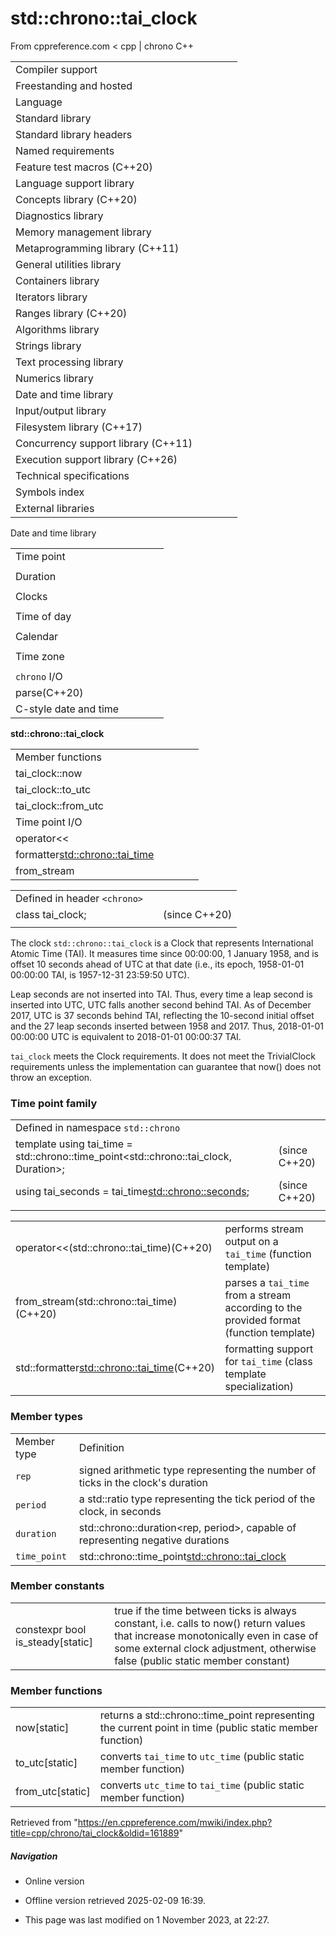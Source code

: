 # std::chrono::tai_clock

From cppreference.com
< cpp‎ | chrono
C++

|  |  |  |  |  |
| --- | --- | --- | --- | --- |
| Compiler support | | | | |
| Freestanding and hosted | | | | |
| Language | | | | |
| Standard library | | | | |
| Standard library headers | | | | |
| Named requirements | | | | |
| Feature test macros (C++20) | | | | |
| Language support library | | | | |
| Concepts library (C++20) | | | | |
| Diagnostics library | | | | |
| Memory management library | | | | |
| Metaprogramming library (C++11) | | | | |
| General utilities library | | | | |
| Containers library | | | | |
| Iterators library | | | | |
| Ranges library (C++20) | | | | |
| Algorithms library | | | | |
| Strings library | | | | |
| Text processing library | | | | |
| Numerics library | | | | |
| Date and time library | | | | |
| Input/output library | | | | |
| Filesystem library (C++17) | | | | |
| Concurrency support library (C++11) | | | | |
| Execution support library (C++26) | | | | |
| Technical specifications | | | | |
| Symbols index | | | | |
| External libraries | | | | |

Date and time library

|  |  |  |  |  |
| --- | --- | --- | --- | --- |
| Time point | | | | |
| |  |  |  |  |  | | --- | --- | --- | --- | --- | | time_point(C++11) | | | | | | |  |  |  |  |  | | --- | --- | --- | --- | --- | | clock_time_conversion(C++20) | | | | | | |  |  |  |  |  | | --- | --- | --- | --- | --- | | clock_cast(C++20) | | | | | |
| Duration | | | | |
| |  |  |  |  |  | | --- | --- | --- | --- | --- | | duration(C++11) | | | | | |
| Clocks | | | | |
| |  |  |  |  |  | | --- | --- | --- | --- | --- | | system_clock(C++11) | | | | | | steady_clock(C++11) | | | | | | is_clock(C++20) | | | | | | |  |  |  |  |  | | --- | --- | --- | --- | --- | | utc_clock(C++20) | | | | | | ****tai_clock****(C++20) | | | | | | high_resolution_clock(C++11) | | | | | | |  |  |  |  |  | | --- | --- | --- | --- | --- | | gps_clock(C++20) | | | | | | file_clock(C++20) | | | | | | local_t(C++20) | | | | | |
| Time of day | | | | |
| |  |  |  |  |  | | --- | --- | --- | --- | --- | | is_amis_pm(C++20)(C++20) | | | | | | |  |  |  |  |  | | --- | --- | --- | --- | --- | | make12make24(C++20)(C++20) | | | | | | |  |  |  |  |  | | --- | --- | --- | --- | --- | | hh_mm_ss(C++20) | | | | | |  | | | | | |
| Calendar | | | | |
| |  |  |  |  |  | | --- | --- | --- | --- | --- | | day(C++20) | | | | | | month(C++20) | | | | | | year(C++20) | | | | | | weekday(C++20) | | | | | | operator/(C++20) | | | | | | year_month_day(C++20) | | | | | | |  |  |  |  |  | | --- | --- | --- | --- | --- | | year_month_day_last(C++20) | | | | | | year_month_weekday(C++20) | | | | | | year_month_weekday_last(C++20) | | | | | | weekday_indexed(C++20) | | | | | | weekday_last(C++20) | | | | | | month_day(C++20) | | | | | | |  |  |  |  |  | | --- | --- | --- | --- | --- | | month_day_last(C++20) | | | | | | month_weekday(C++20) | | | | | | month_weekday_last(C++20) | | | | | | year_month(C++20) | | | | | | last_speclast(C++20)(C++20) | | | | | |
| Time zone | | | | |
| |  |  |  |  |  | | --- | --- | --- | --- | --- | | tzdb(C++20) | | | | | | tzdb_list(C++20) | | | | | | get_tzdbget_tzdb_listreload_tzdbremote_version(C++20)(C++20)(C++20)(C++20) | | | | | | sys_info(C++20) | | | | | | |  |  |  |  |  | | --- | --- | --- | --- | --- | | local_info(C++20) | | | | | | nonexistent_local_time(C++20) | | | | | | ambiguous_local_time(C++20) | | | | | | locate_zone(C++20) | | | | | | current_zone(C++20) | | | | | | time_zone(C++20) | | | | | | choose(C++20) | | | | | | |  |  |  |  |  | | --- | --- | --- | --- | --- | | zoned_traits(C++20) | | | | | | zoned_time(C++20) | | | | | | time_zone_link(C++20) | | | | | | leap_second(C++20) | | | | | | leap_second_info(C++20) | | | | | | get_leap_second_info(C++20) | | | | | |  | | | | | |
| `chrono` I/O | | | | |
| parse(C++20) | | | | |
| C-style date and time | | | | |

****std::chrono::tai_clock****

|  |  |  |  |  |
| --- | --- | --- | --- | --- |
| Member functions | | | | |
| tai_clock::now | | | | |
| tai_clock::to_utc | | | | |
| tai_clock::from_utc | | | | |
| Time point I/O | | | | |
| operator<< | | | | |
| formatter<std::chrono::tai_time> | | | | |
| from_stream | | | | |

|  |  |  |
| --- | --- | --- |
| Defined in header `<chrono>` |  |  |
| class tai_clock; |  | (since C++20) |
|  |  |  |

The clock `std::chrono::tai_clock` is a Clock that represents International Atomic Time (TAI). It measures time since 00:00:00, 1 January 1958, and is offset 10 seconds ahead of UTC at that date (i.e., its epoch, 1958-01-01 00:00:00 TAI, is 1957-12-31 23:59:50 UTC).

Leap seconds are not inserted into TAI. Thus, every time a leap second is inserted into UTC, UTC falls another second behind TAI. As of December 2017, UTC is 37 seconds behind TAI, reflecting the 10-second initial offset and the 27 leap seconds inserted between 1958 and 2017. Thus, 2018-01-01 00:00:00 UTC is equivalent to 2018-01-01 00:00:37 TAI.

`tai_clock` meets the Clock requirements. It does not meet the TrivialClock requirements unless the implementation can guarantee that now() does not throw an exception.

### Time point family

|  |  |  |
| --- | --- | --- |
| Defined in namespace `std::chrono` |  |  |
| template<class Duration>  using tai_time = std::chrono::time_point<std::chrono::tai_clock, Duration>; |  | (since C++20) |
| using tai_seconds = tai_time<std::chrono::seconds>; |  | (since C++20) |
|  |  |  |

|  |  |
| --- | --- |
| operator<<(std::chrono::tai_time)(C++20) | performs stream output on a `tai_time`   (function template) |
| from_stream(std::chrono::tai_time)(C++20) | parses a `tai_time` from a stream according to the provided format   (function template) |
| std::formatter<std::chrono::tai_time>(C++20) | formatting support for `tai_time`   (class template specialization) |

### Member types

|  |  |
| --- | --- |
| Member type | Definition |
| `rep` | signed arithmetic type representing the number of ticks in the clock's duration |
| `period` | a std::ratio type representing the tick period of the clock, in seconds |
| `duration` | std::chrono::duration<rep, period>, capable of representing negative durations |
| `time_point` | std::chrono::time_point<std::chrono::tai_clock> |

### Member constants

|  |  |
| --- | --- |
| constexpr bool is_steady[static] | true if the time between ticks is always constant, i.e. calls to now() return values that increase monotonically even in case of some external clock adjustment, otherwise false   (public static member constant) |

### Member functions

|  |  |
| --- | --- |
| now[static] | returns a std::chrono::time_point representing the current point in time   (public static member function) |
| to_utc[static] | converts `tai_time` to `utc_time`   (public static member function) |
| from_utc[static] | converts `utc_time` to `tai_time`   (public static member function) |

Retrieved from "<https://en.cppreference.com/mwiki/index.php?title=cpp/chrono/tai_clock&oldid=161889>"

##### Navigation

- Online version
- Offline version retrieved 2025-02-09 16:39.

- This page was last modified on 1 November 2023, at 22:27.